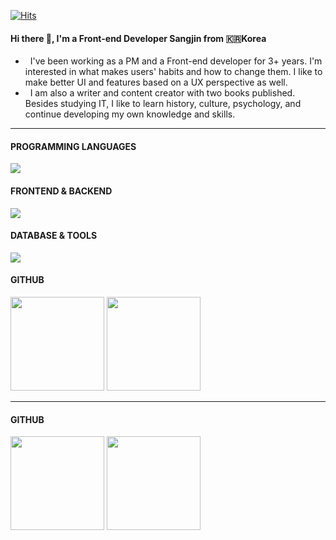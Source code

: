 [![Hits](https://hits.seeyoufarm.com/api/count/incr/badge.svg?url=https%3A%2F%2Fgithub.com%2FYoonCode&count_bg=%2379C83D&title_bg=%23555555&icon=&icon_color=%23E7E7E7&title=hits&edge_flat=false)](https://hits.seeyoufarm.com)

#### Hi there 👋, I'm a Front-end Developer Sangjin from 🇰🇷Korea 

- &nbsp; I've been working as a PM and a Front-end developer for 3+ years. I'm interested in what makes users' habits and how to change them. I like to make better UI and features based on a UX perspective as well.</br>
- &nbsp; I am also a writer and content creator with two books published. Besides studying IT, I like to learn history, culture, psychology, and continue developing my own knowledge and skills.</br>
---

<section display="flex">
  <div>
    <div>
      <h4>PROGRAMMING LANGUAGES</h4>
      <img src="https://skillicons.dev/icons?i=js,ts,php" />
    </div>
    <div>
      <h4>FRONTEND & BACKEND</h4>
      <img src="https://skillicons.dev/icons?i=html,css,react,tailwind,nodejs,wordpress" />
    </div>
    <div>
      <h4>DATABASE & TOOLS</h4>
      <img src="https://skillicons.dev/icons?i=mysql,mongodb,git,github,vscode,ps,figma,postman" />
    </div>
  </div>
  <div>
    <div>
      <h4>GITHUB</h4>
      <img height="150px" src="https://github-readme-stats.vercel.app/api/top-langs/?username=YoonCode&layout=compact&theme=ayu-mirage&langs_count=7" />
      <img height="150px" src="https://github-readme-stats.vercel.app/api?username=YoonCode&show_icons=true&theme=ayu-mirage&hide=contribs" />
    </div>
  </div>
</section>  
  
---

<div>
  <h4>GITHUB</h4>
  <img height="150px" src="https://github-readme-stats.vercel.app/api/top-langs/?username=YoonCode&layout=compact&theme=ayu-mirage&langs_count=7" />
  <img height="150px" src="https://github-readme-stats.vercel.app/api?username=YoonCode&show_icons=true&theme=ayu-mirage&hide=contribs" />
</div>
